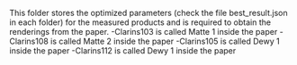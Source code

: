 This folder stores the optimized parameters (check the file best_result.json in each folder) for the measured products and is required to obtain the renderings from the paper.
-Clarins103 is called Matte 1 inside the paper
-Clarins108 is called Matte 2 inside the paper
-Clarins105 is called Dewy 1 inside the paper
-Clarins112 is called Dewy 1 inside the paper